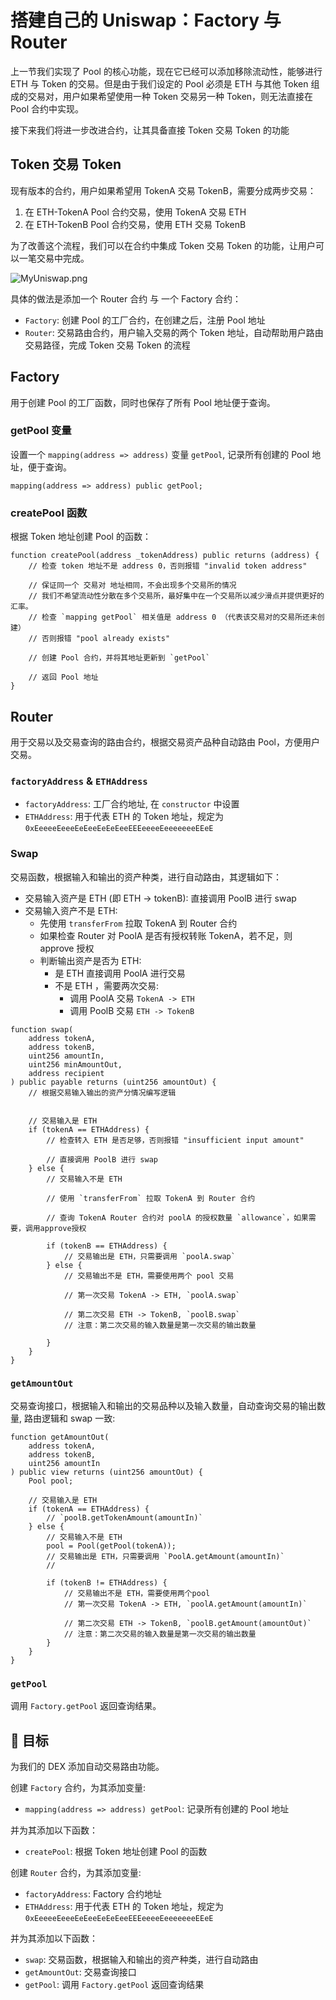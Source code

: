 # 搭建自己的 Uniswap：Factory 与 Router

上一节我们实现了 Pool 的核心功能，现在它已经可以添加移除流动性，能够进行 ETH 与 Token 的交易。但是由于我们设定的 Pool 必须是 ETH 与其他 Token 组成的交易对，用户如果希望使用一种 Token 交易另一种 Token，则无法直接在 Pool 合约中实现。

接下来我们将进一步改进合约，让其具备直接 Token 交易 Token 的功能

## Token 交易 Token

现有版本的合约，用户如果希望用 TokenA 交易 TokenB，需要分成两步交易：

1. 在 ETH-TokenA Pool 合约交易，使用 TokenA 交易 ETH
2. 在 ETH-TokenB Pool 合约交易，使用 ETH 交易 TokenB

为了改善这个流程，我们可以在合约中集成 Token 交易 Token 的功能，让用户可以一笔交易中完成。

![MyUniswap.png](https://github.com/0x-stan/Education-Platform-Tutorial/raw/main/dex/06/img/MyUniswap.drawio.png)

具体的做法是添加一个 Router 合约 与 一个 Factory 合约：

- `Factory`: 创建 Pool 的工厂合约，在创建之后，注册 Pool 地址
- `Router`: 交易路由合约，用户输入交易的两个 Token 地址，自动帮助用户路由交易路径，完成 Token 交易 Token 的流程

## Factory

用于创建 Pool 的工厂函数，同时也保存了所有 Pool 地址便于查询。

### getPool 变量

设置一个 `mapping(address => address)` 变量 `getPool`, 记录所有创建的 Pool 地址，便于查询。

```solidity
mapping(address => address) public getPool;
```

### createPool 函数

根据 Token 地址创建 Pool 的函数：

```solidity
function createPool(address _tokenAddress) public returns (address) {
    // 检查 token 地址不是 address 0，否则报错 "invalid token address"

    // 保证同一个 交易对 地址相同，不会出现多个交易所的情况
    // 我们不希望流动性分散在多个交易所，最好集中在一个交易所以减少滑点并提供更好的汇率。
    // 检查 `mapping getPool` 相关值是 address 0 （代表该交易对的交易所还未创建）
    // 否则报错 "pool already exists"

    // 创建 Pool 合约，并将其地址更新到 `getPool`

    // 返回 Pool 地址
}
```

## Router

用于交易以及交易查询的路由合约，根据交易资产品种自动路由 Pool，方便用户交易。

### `factoryAddress` & `ETHAddress`

- `factoryAddress`: 工厂合约地址, 在 `constructor` 中设置
- `ETHAddress`: 用于代表 ETH 的 Token 地址，规定为 `0xEeeeeEeeeEeEeeEeEeEeeEEEeeeeEeeeeeeeEEeE`

### Swap

交易函数，根据输入和输出的资产种类，进行自动路由，其逻辑如下：

- 交易输入资产是 ETH (即 ETH -> tokenB): 直接调用 PoolB 进行 swap
- 交易输入资产不是 ETH:
  - 先使用 `transferFrom` 拉取 TokenA 到 Router 合约
  - 如果检查 Router 对 PoolA 是否有授权转账 TokenA，若不足，则 approve 授权
  - 判断输出资产是否为 ETH:
    - 是 ETH 直接调用 PoolA 进行交易
    - 不是 ETH ，需要两次交易:
      - 调用 PoolA 交易 `TokenA -> ETH`
      - 调用 PoolB 交易 `ETH -> TokenB`

```solidity
function swap(
    address tokenA,
    address tokenB,
    uint256 amountIn,
    uint256 minAmountOut,
    address recipient
) public payable returns (uint256 amountOut) {
    // 根据交易输入输出的资产分情况编写逻辑


    // 交易输入是 ETH
    if (tokenA == ETHAddress) {
        // 检查转入 ETH 是否足够，否则报错 "insufficient input amount"

        // 直接调用 PoolB 进行 swap
    } else {
        // 交易输入不是 ETH

        // 使用 `transferFrom` 拉取 TokenA 到 Router 合约

        // 查询 TokenA Router 合约对 poolA 的授权数量 `allowance`，如果需要，调用approve授权

        if (tokenB == ETHAddress) {
            // 交易输出是 ETH，只需要调用 `poolA.swap`
        } else {
            // 交易输出不是 ETH，需要使用两个 pool 交易

            // 第一次交易 TokenA -> ETH, `poolA.swap`

            // 第二次交易 ETH -> TokenB, `poolB.swap`
            // 注意：第二次交易的输入数量是第一次交易的输出数量

        }
    }
}
```

### `getAmountOut`

交易查询接口，根据输入和输出的交易品种以及输入数量，自动查询交易的输出数量, 路由逻辑和 swap 一致:

```solidity
function getAmountOut(
    address tokenA,
    address tokenB,
    uint256 amountIn
) public view returns (uint256 amountOut) {
    Pool pool;

    // 交易输入是 ETH
    if (tokenA == ETHAddress) {
        // `poolB.getTokenAmount(amountIn)`
    } else {
        // 交易输入不是 ETH
        pool = Pool(getPool(tokenA));
        // 交易输出是 ETH，只需要调用 `PoolA.getAmount(amountIn)`
        //

        if (tokenB != ETHAddress) {
            // 交易输出不是 ETH，需要使用两个pool
            // 第一次交易 TokenA -> ETH, `poolA.getAmount(amountIn)`

            // 第二次交易 ETH -> TokenB, `poolB.getAmount(amountOut)`
            // 注意：第二次交易的输入数量是第一次交易的输出数量
        }
    }
}
```

### `getPool`

调用 `Factory.getPool` 返回查询结果。

## 🏁 目标

为我们的 DEX 添加自动交易路由功能。

创建 `Factory` 合约，为其添加变量:

- `mapping(address => address) getPool`: 记录所有创建的 Pool 地址

并为其添加以下函数：

- `createPool`: 根据 Token 地址创建 Pool 的函数

创建 `Router` 合约，为其添加变量:

- `factoryAddress`: Factory 合约地址
- `ETHAddress`: 用于代表 ETH 的 Token 地址，规定为 `0xEeeeeEeeeEeEeeEeEeEeeEEEeeeeEeeeeeeeEEeE`

并为其添加以下函数：

- `swap`: 交易函数，根据输入和输出的资产种类，进行自动路由
- `getAmountOut`: 交易查询接口
- `getPool`: 调用 `Factory.getPool` 返回查询结果
